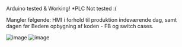 Arduino tested & Working!
*PLC Not tested :(

Mangler følgende:
HMI i forhold til produktion indeværende dag, samt dagen før
Bedere opbygning af koden - FB og switch cases.



![image](https://github.com/user-attachments/assets/9ec5cf83-eff1-4316-a6c9-6fc5d435e3bc)
![image](https://github.com/user-attachments/assets/5643d58d-eb3c-44dd-9b22-251faacfec26)
